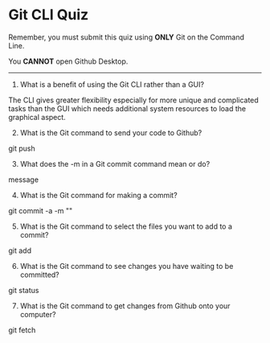 # Git CLI Quiz

Remember, you must submit this quiz using __ONLY__ Git on the Command Line. 

You __CANNOT__ open Github Desktop.

---

1. What is a benefit of using the Git CLI rather than a GUI?

<!-- Write your answer here --> The CLI gives greater flexibility especially for more unique and complicated tasks than the GUI which needs additional system resources to load the graphical aspect.

2. What is the Git command to send your code to Github?

<!-- Write your answer here --> git push

3. What does the -m in a Git commit command mean or do?

<!-- Write your answer here --> message 
<!-- enables you to add a message to your commit -->

4. What is the Git command for making a commit?

<!-- Write your answer here --> git commit -a -m ""
<!-- You can simply use git commit -a to add all changes. But can add -m where you can type your message inbetween the inverted commas -->
5. What is the Git command to select the files you want to add to a commit?

<!-- Write your answer here --> git add 

6. What is the Git command to see changes you have waiting to be committed?

<!-- Write your answer here --> git status

7. What is the Git command to get changes from Github onto your computer?

<!-- Write your answer here --> git fetch 
<!-- I know git clone will copy a repo to my computer and git merge will merge a branch from github to my local branch -->
